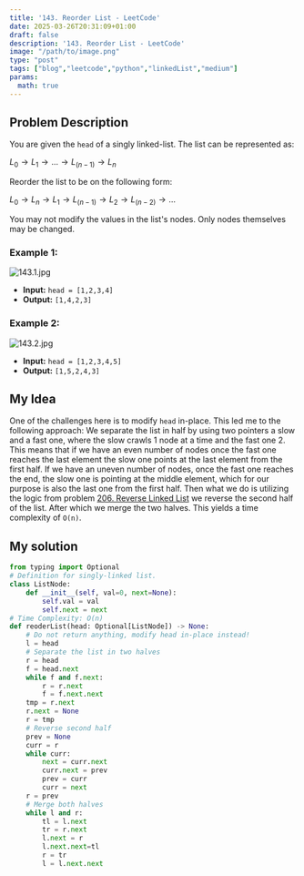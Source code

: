 ```yaml
---
title: '143. Reorder List - LeetCode'
date: 2025-03-26T20:31:09+01:00
draft: false
description: '143. Reorder List - LeetCode'
image: "/path/to/image.png"
type: "post"
tags: ["blog","leetcode","python","linkedList","medium"]
params:
  math: true
---
```

## Problem Description

You are given the `head` of a singly linked-list. The list can be represented as:

$L_0 → L_1 → … → L_{(n - 1)} → L_n$

Reorder the list to be on the following form:

$L_0 → L_n → L_1 → L_{(n - 1)} → L_2 → L_{(n - 2)} → …$

You may not modify the values in the list's nodes. Only nodes themselves may be changed.

### Example 1:
![143.1.jpg](/images/143.1.jpg)
* **Input:** `head = [1,2,3,4]`
* **Output:** `[1,4,2,3]`
### Example 2:
![143.2.jpg](/images/143.2.jpg)
* **Input:** `head = [1,2,3,4,5]`
* **Output:** `[1,5,2,4,3]`

## My Idea

One of the challenges here is to modify `head` in-place. This led me to the following approach: We separate the list in half by using two pointers a slow and a fast one, where the slow crawls 1 node at a time and the fast one 2. This means that if we have an even number of nodes once the fast one reaches the last element the slow one points at the last element from the first half. If we have an uneven number of nodes, once the fast one reaches the end, the slow one is pointing at the middle element, which for our purpose is also the last one from the first half. Then what we do is utilizing the logic from problem [206. Reverse Linked List](/posts/206.reverselinkedlist) we reverse the second half of the list. After which we merge the two halves. This yields a time complexity of `O(n)`.

## My solution
```python
from typing import Optional
# Definition for singly-linked list.
class ListNode:
    def __init__(self, val=0, next=None):
        self.val = val
        self.next = next
# Time Complexity: O(n)
def reoderList(head: Optional[ListNode]) -> None:
    # Do not return anything, modify head in-place instead!
    l = head
    # Separate the list in two halves
    r = head
    f = head.next
    while f and f.next:
        r = r.next
        f = f.next.next
    tmp = r.next
    r.next = None
    r = tmp
    # Reverse second half
    prev = None
    curr = r
    while curr:
        next = curr.next
        curr.next = prev
        prev = curr
        curr = next
    r = prev
    # Merge both halves
    while l and r:
        tl = l.next
        tr = r.next
        l.next = r
        l.next.next=tl
        r = tr
        l = l.next.next
```
